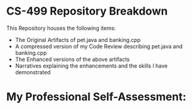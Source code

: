 # CS-499 Repository Breakdown
This Repository houses the following items:
- The Original Artifacts of pet.java and banking.cpp
- A compressed version of my Code Review describing pet.java and banking.cpp
- The Enhanced versions of the above artifacts
- Narratives explaining the enhancements and the skills I have demonstrated

# My Professional Self-Assessment:
